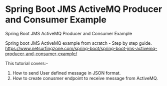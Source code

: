 # Spring Boot JMS ActiveMQ Producer and Consumer Example
Spring Boot JMS ActiveMQ Producer and Consumer Example

Spring boot JMS ActiveMQ example from scratch - Step by step guide.
https://www.netsurfingzone.com/spring-boot/spring-boot-jms-activemq-producer-and-consumer-example/

This tutorial covers:-
1. How to send User defined message in JSON format.
2. How to create conusmer endpoint to receive message from ActiveMQ.
